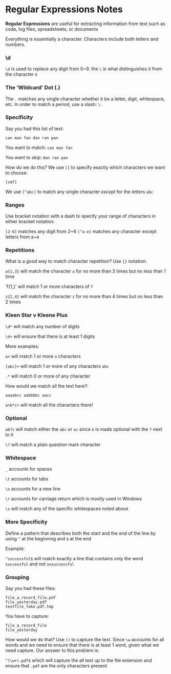 # Regular Expressions Notes

**Regular Expressions** are useful for extracting information from text such as code, log files, spreadsheets, or documents

Everything is essentially a character. Characters include both letters and numbers. 

### \d
`\d` is used to replace any digit from 0~9. the `\` is what distinguishes it from the character `d`

### The 'Wildcard' Dot (.)
The `.` matches any single character whether it be a letter, digit, whitespace, etc. In order to match a period, use a slash: `\.`

### Specificity
Say you had this list of text:

`can man fan dan ran pan`

You want to match: `can man fan`

You want to skip: `dan ran pan`

How do we do this? We use `[]` to specify exactly which characters we want to choose:

`[cmf]`

We use `[^abc]` to match any single character *except* for the letters `abc`

### Ranges
Use bracket notation with a dash to specify your range of characters in either bracket notation:

`[2-6]` matches any digit from 2~6
`[^a-e]` matches any character except letters from a~e

### Repetitions
What is a good way to match character repetition? Use `{}` notation:

`a{1,3}` will match the character `a` for no more than 3 times but no less than 1 time

'f{1,}' will match 1 or more characters of `f`

`z{2,4}` will match the character `z` for no more than 4 times but no less than 2 times 

### Kleen Star v Kleene Plus
`\d*` will match any number of digits 

`\d+` will ensure that there is at least 1 digits

More examples:

`a+` will match 1 or more `a` characters

`[abc]+` will match 1 or more of any characters `abc`

`.*` will match 0 or more of any character

How would we match all the text here?:

`aaaabcc aabbbbc aacc`

`a+b*c+` will match all the characters there!

### Optional
`ab?c` will match either the `abc` or `ac` since `b` is made optional with the `?` next to it

`\?` will match a plain question mark character

### Whitespace
`_` accounts for spaces

`\t` accounts for tabs

`\n` accounts for a new line

`\r` accounts for carriage return which is mostly used in Windows

`\s` will match any of the specific whitespaces noted above

### More Specificity
Define a pattern that describes both the start and the end of the line by using `^` at the beginning and `$` at the end

Example:

`^successful$` will match exactly a line that contains only the word `successful` and not `unsuccessful`

### Grouping
Say you had these files:

```
file_a_record_file.pdf
file_yesterday.pdf
testfile_fake.pdf.tmp
```

You have to capture:

```
file_a_record_file
file_yesterday
```

How would we do that? Use `()` to capture the text. Since `\w` accounts for all words and we need to ensure that there is at least 1 word, given what we need capture. Our answer to this problem is:

`^(\w+).pdf$` which will capture the all text up to the file extension and ensure that `.pdf` are the only characters present

